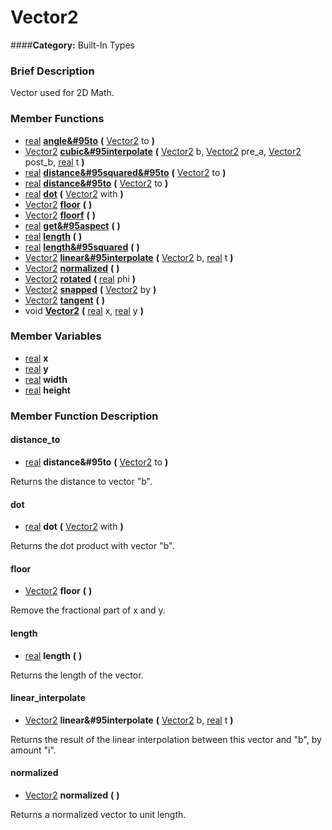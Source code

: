 #  Vector2  
####**Category:** Built-In Types

###  Brief Description  
Vector used for 2D Math.

###  Member Functions 
  * [real](class_real)  **[angle&#95to](#angle_to)**  **(** [Vector2](class_vector2) to  **)**
  * [Vector2](class_vector2)  **[cubic&#95interpolate](#cubic_interpolate)**  **(** [Vector2](class_vector2) b, [Vector2](class_vector2) pre_a, [Vector2](class_vector2) post_b, [real](class_real) t  **)**
  * [real](class_real)  **[distance&#95squared&#95to](#distance_squared_to)**  **(** [Vector2](class_vector2) to  **)**
  * [real](class_real)  **[distance&#95to](#distance_to)**  **(** [Vector2](class_vector2) to  **)**
  * [real](class_real)  **[dot](#dot)**  **(** [Vector2](class_vector2) with  **)**
  * [Vector2](class_vector2)  **[floor](#floor)**  **(** **)**
  * [Vector2](class_vector2)  **[floorf](#floorf)**  **(** **)**
  * [real](class_real)  **[get&#95aspect](#get_aspect)**  **(** **)**
  * [real](class_real)  **[length](#length)**  **(** **)**
  * [real](class_real)  **[length&#95squared](#length_squared)**  **(** **)**
  * [Vector2](class_vector2)  **[linear&#95interpolate](#linear_interpolate)**  **(** [Vector2](class_vector2) b, [real](class_real) t  **)**
  * [Vector2](class_vector2)  **[normalized](#normalized)**  **(** **)**
  * [Vector2](class_vector2)  **[rotated](#rotated)**  **(** [real](class_real) phi  **)**
  * [Vector2](class_vector2)  **[snapped](#snapped)**  **(** [Vector2](class_vector2) by  **)**
  * [Vector2](class_vector2)  **[tangent](#tangent)**  **(** **)**
  * void  **[Vector2](#Vector2)**  **(** [real](class_real) x, [real](class_real) y  **)**

###  Member Variables  
  * [real](class_real) **x**
  * [real](class_real) **y**
  * [real](class_real) **width**
  * [real](class_real) **height**

###  Member Function Description  

#### <a name="distance_to">distance_to</a>
  * [real](class_real)  **distance&#95to**  **(** [Vector2](class_vector2) to  **)**

Returns the distance to vector "b".

#### <a name="dot">dot</a>
  * [real](class_real)  **dot**  **(** [Vector2](class_vector2) with  **)**

Returns the dot product with vector "b".

#### <a name="floor">floor</a>
  * [Vector2](class_vector2)  **floor**  **(** **)**

Remove the fractional part of x and y.

#### <a name="length">length</a>
  * [real](class_real)  **length**  **(** **)**

Returns the length of the vector.

#### <a name="linear_interpolate">linear_interpolate</a>
  * [Vector2](class_vector2)  **linear&#95interpolate**  **(** [Vector2](class_vector2) b, [real](class_real) t  **)**

Returns the result of the linear interpolation between this vector and "b", by amount "i".

#### <a name="normalized">normalized</a>
  * [Vector2](class_vector2)  **normalized**  **(** **)**

Returns a normalized vector to unit length.

